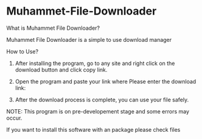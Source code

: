 # Muhammet-File-Downloader

What is Muhammet File Downloader?

Muhammet File Downloader is a simple to use download manager

How to Use?

1. After installing the program, go to any site and right click on the download button and click copy link.

2. Open the program and paste your link where Please enter the download link:

3. After the download process is complete, you can use your file safely.

NOTE: This program is on pre-developement stage and some errors may occur.

If you want to install this software with an package please check files
